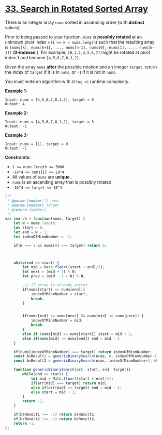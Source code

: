 # [33. Search in Rotated Sorted Array](https://leetcode.com/problems/search-in-rotated-sorted-array/description/)

There is an integer array `nums` sorted in ascending order (with **distinct**  values).

Prior to being passed to your function, `nums` is **possibly rotated**  at an unknown pivot index `k` (`1 <= k < nums.length`) such that the resulting array is `[nums[k], nums[k+1], ..., nums[n-1], nums[0], nums[1], ..., nums[k-1]]` (**0-indexed** ). For example, `[0,1,2,4,5,6,7]` might be rotated at pivot index `3` and become `[4,5,6,7,0,1,2]`.

Given the array `nums` **after**  the possible rotation and an integer `target`, return the index of `target` if it is in `nums`, or `-1` if it is not in `nums`.

You must write an algorithm with `O(log n)` runtime complexity.

**Example 1:**

```
Input: nums = [4,5,6,7,0,1,2], target = 0
Output: 4
```

**Example 2:**

```
Input: nums = [4,5,6,7,0,1,2], target = 3
Output: -1
```

**Example 3:**

```
Input: nums = [1], target = 0
Output: -1
```

**Constraints:**

- `1 <= nums.length <= 5000`
- `-10^4 <= nums[i] <= 10^4`
- All values of `nums` are **unique** .
- `nums` is an ascending array that is possibly rotated.
- `-10^4 <= target <= 10^4`


```js
/**
 * @param {number[]} nums
 * @param {number} target
 * @return {number}
 */
var search = function(nums, target) {
    let N = nums.length;
    let start = 0;
    let end = N - 1;
    let indexOfMinmNumber = -1;

    if(N === 1 && nums[0] === target) return 0;



    while(end >= start) {
        let mid = Math.floor((start + end)/2);
        let next = (mid + 1) % N;
        let prev = (mid - 1 + N) % N;

         // If array is already sorted
        if(nums[start] <= nums[end]){
            indexOfMinmNumber = start;
            break;
        }


        if(nums[mid] <= nums[next] && nums[mid] <= nums[prev]) {
            indexOfMinmNumber = mid;
            break;
        }
        else if (nums[mid] >= nums[start]) start = mid + 1;
        else if(nums[mid] <= nums[end]) end = mid - 1
    }

    if(nums[indexOfMinmNumber] === target) return indexOfMinmNumber;
    const bsResult1 = genericBinarySearch(nums, 0, indexOfMinmNumber-1, target)
    const bsResult2 = genericBinarySearch(nums, indexOfMinmNumber+1, N - 1, target)

    function genericBinarySearch(arr, start, end, target){
        while(end >= start) {
            let mid = Math.floor((start + end)/2);
            if(arr[mid] === target) return mid;
            else if(arr[mid] >= target) end = mid - 1;
            else start = mid + 1;
        }
        return -1;
    }

    if(bsResult1 !== -1) return bsResult1;
    if(bsResult2 !== -1) return bsResult2;
    return -1;
};
```
